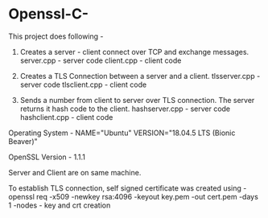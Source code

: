 # Openssl-C-
This project does following - 
1. Creates a server - client connect over TCP and exchange messages.
    server.cpp - server code
    client.cpp - client code
    
2. Creates a TLS Connection between a server and a client.
    tlsserver.cpp - server code
    tlsclient.cpp - client code
    
3. Sends a number from client to server over TLS connection. The server returns it hash code to the client.
    hashserver.cpp - server code
    hashclient.cpp - client code

Operating System - 
NAME="Ubuntu"
VERSION="18.04.5 LTS (Bionic Beaver)"

OpenSSL Version - 1.1.1

Server and Client are on same machine.

To establish TLS connection, self signed certificate was created using - openssl req -x509 -newkey rsa:4096 -keyout key.pem -out cert.pem -days 1 -nodes - key and crt creation
